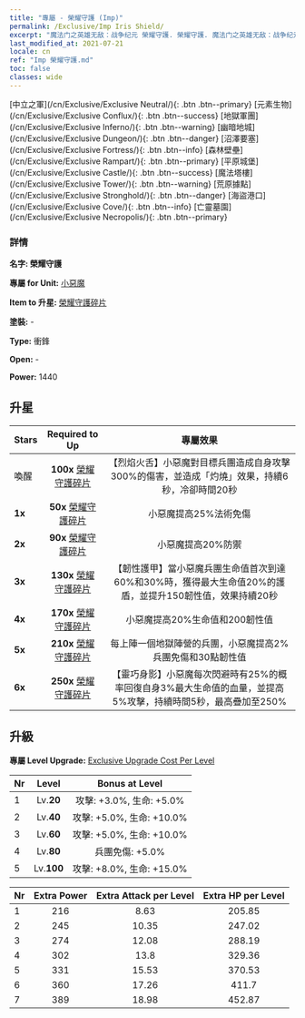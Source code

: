 ```yaml
---
title: "專屬 - 榮耀守護 (Imp)"
permalink: /Exclusive/Imp Iris Shield/
excerpt: "魔法门之英雄无敌：战争纪元 榮耀守護. 榮耀守護. 魔法门之英雄无敌：战争纪元 專屬 榮耀守護. 小惡魔 專屬."
last_modified_at: 2021-07-21
locale: cn
ref: "Imp 榮耀守護.md"
toc: false
classes: wide
---
```

 [中立之軍](/cn/Exclusive/Exclusive Neutral/){: .btn .btn--primary} [元素生物](/cn/Exclusive/Exclusive Conflux/){: .btn .btn--success} [地獄軍團](/cn/Exclusive/Exclusive Inferno/){: .btn .btn--warning} [幽暗地城](/cn/Exclusive/Exclusive Dungeon/){: .btn .btn--danger} [沼澤要塞](/cn/Exclusive/Exclusive Fortress/){: .btn .btn--info} [森林壁壘](/cn/Exclusive/Exclusive Rampart/){: .btn .btn--primary} [平原城堡](/cn/Exclusive/Exclusive Castle/){: .btn .btn--success} [魔法塔樓](/cn/Exclusive/Exclusive Tower/){: .btn .btn--warning} [荒原據點](/cn/Exclusive/Exclusive Stronghold/){: .btn .btn--danger} [海盜港口](/cn/Exclusive/Exclusive Cove/){: .btn .btn--info} [亡靈墓園](/cn/Exclusive/Exclusive Necropolis/){: .btn .btn--primary} 

### 詳情
 **名字: 榮耀守護** 

 **專屬 for Unit:** [小惡魔](/cn/units/Imp/) 

 **Item to 升星:** [榮耀守護碎片](/cn/Items/con_913/)

 **塗裝:** -

 **Type:** 衝鋒

 **Open:** -

 **Power:** 1440

## 升星

  |     Stars    |  Required to Up | 專屬效果 |
  |:-------------|:---------------:|:---------------:|
  |  喚醒  | **100x** [榮耀守護碎片](/cn/Items/con_913/) | 【烈焰火舌】小惡魔對目標兵團造成自身攻擊300%的傷害，並造成「灼燒」效果，持續6秒，冷卻時間20秒 |
  | **1x** <i class="fas fa-star"/> | **50x** [榮耀守護碎片](/cn/Items/con_913/) | 小惡魔提高25%法術免傷 |
  | **2x** <i class="fas fa-star"/> | **90x** [榮耀守護碎片](/cn/Items/con_913/) | 小惡魔提高20%防禦 |
  | **3x** <i class="fas fa-star"/> | **130x** [榮耀守護碎片](/cn/Items/con_913/) | 【韌性護甲】當小惡魔兵團生命值首次到達60%和30%時，獲得最大生命值20%的護盾，並提升150韌性值，效果持續20秒 |
  | **4x** <i class="fas fa-star"/> | **170x** [榮耀守護碎片](/cn/Items/con_913/) | 小惡魔提高20%生命值和200韌性值 |
  | **5x** <i class="fas fa-star"/> | **210x** [榮耀守護碎片](/cn/Items/con_913/) | 每上陣一個地獄陣營的兵團，小惡魔提高2%兵團免傷和30點韌性值 |
  | **6x** <i class="fas fa-star"/> | **250x** [榮耀守護碎片](/cn/Items/con_913/) | 【靈巧身影】小惡魔每次閃避時有25%的概率回復自身3%最大生命值的血量，並提高5%攻擊，持續時間5秒，最高疊加至250% |


## 升級
 **專屬 Level Upgrade:** [Exclusive Upgrade Cost Per Level](/Exclusive/ExclusiveUpgradeCostPerLevel/)

  |  Nr  |   Level  | Bonus at Level |
  |:-----|:--------:|:--------------:|
  | 1 | Lv.**20** | 攻擊: +3.0%, 生命: +5.0% |
  | 2 | Lv.**40** | 攻擊: +5.0%, 生命: +10.0% |
  | 3 | Lv.**60** | 攻擊: +5.0%, 生命: +10.0% |
  | 4 | Lv.**80** | 兵團免傷: +5.0% |
  | 5 | Lv.**100** | 攻擊: +8.0%, 生命: +15.0% |


  |  Nr  |  Extra Power | Extra Attack per Level | Extra HP per Level |
  |:-----|:--------:|:--------:|:--------:|
  | 1 | 216 | 8.63 | 205.85 |
  | 2 | 245 | 10.35 | 247.02 |
  | 3 | 274 | 12.08 | 288.19 |
  | 4 | 302 | 13.8 | 329.36 |
  | 5 | 331 | 15.53 | 370.53 |
  | 6 | 360 | 17.26 | 411.7 |
  | 7 | 389 | 18.98 | 452.87 |


